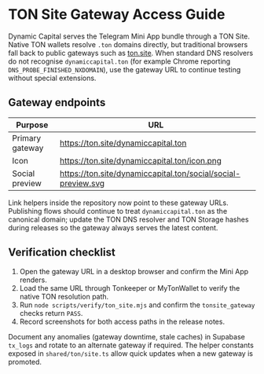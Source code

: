 # TON Site Gateway Access Guide

Dynamic Capital serves the Telegram Mini App bundle through a TON Site. Native
TON wallets resolve `.ton` domains directly, but traditional browsers fall back
to public gateways such as [ton.site](https://ton.site). When standard DNS
resolvers do not recognise `dynamiccapital.ton` (for example Chrome reporting
`DNS_PROBE_FINISHED_NXDOMAIN`), use the gateway URL to continue testing without
special extensions.

## Gateway endpoints

| Purpose            | URL                                               |
| ------------------ | ------------------------------------------------- |
| Primary gateway    | https://ton.site/dynamiccapital.ton               |
| Icon               | https://ton.site/dynamiccapital.ton/icon.png      |
| Social preview     | https://ton.site/dynamiccapital.ton/social/social-preview.svg |

Link helpers inside the repository now point to these gateway URLs. Publishing
flows should continue to treat `dynamiccapital.ton` as the canonical domain;
update the TON DNS resolver and TON Storage hashes during releases so the
gateway always serves the latest content.

## Verification checklist

1. Open the gateway URL in a desktop browser and confirm the Mini App renders.
2. Load the same URL through Tonkeeper or MyTonWallet to verify the native TON
   resolution path.
3. Run `node scripts/verify/ton_site.mjs` and confirm the `tonsite_gateway`
   checks return `PASS`.
4. Record screenshots for both access paths in the release notes.

Document any anomalies (gateway downtime, stale caches) in Supabase `tx_logs`
and rotate to an alternate gateway if required. The helper constants exposed in
`shared/ton/site.ts` allow quick updates when a new gateway is promoted.
